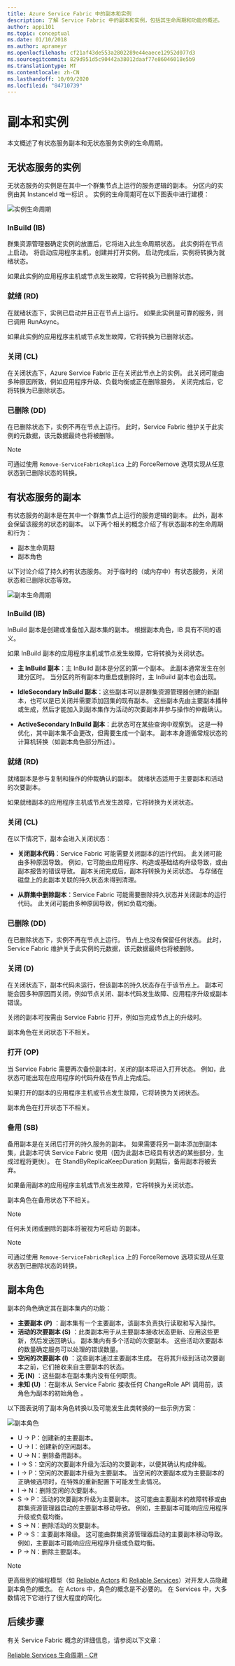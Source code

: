 ```yaml
---
title: Azure Service Fabric 中的副本和实例
description: 了解 Service Fabric 中的副本和实例，包括其生命周期和功能的概述。
author: appi101
ms.topic: conceptual
ms.date: 01/10/2018
ms.author: aprameyr
ms.openlocfilehash: cf21af43de553a2802289e44eaece12952d077d3
ms.sourcegitcommit: 829d951d5c90442a38012daaf77e86046018e5b9
ms.translationtype: MT
ms.contentlocale: zh-CN
ms.lasthandoff: 10/09/2020
ms.locfileid: "84710739"
---
```

# <a name="replicas-and-instances"></a>副本和实例 
本文概述了有状态服务副本和无状态服务实例的生命周期。

## <a name="instances-of-stateless-services"></a>无状态服务的实例
无状态服务的实例是在其中一个群集节点上运行的服务逻辑的副本。 分区内的实例由其 InstanceId 唯一标识  。 实例的生命周期可在以下图表中进行建模：

![实例生命周期](./media/service-fabric-concepts-replica-lifecycle/instance.png)

### <a name="inbuild-ib"></a>InBuild (IB)
群集资源管理器确定实例的放置后，它将进入此生命周期状态。 此实例将在节点上启动。 将启动应用程序主机，创建并打开实例。 启动完成后，实例将转换为就绪状态。 

如果此实例的应用程序主机或节点发生故障，它将转换为已删除状态。

### <a name="ready-rd"></a>就绪 (RD)
在就绪状态下，实例已启动并且正在节点上运行。 如果此实例是可靠的服务，则已调用 RunAsync。  

如果此实例的应用程序主机或节点发生故障，它将转换为已删除状态。

### <a name="closing-cl"></a>关闭 (CL)
在关闭状态下，Azure Service Fabric 正在关闭此节点上的实例。 此关闭可能由多种原因所致，例如应用程序升级、负载均衡或正在删除服务。 关闭完成后，它将转换为已删除状态。

### <a name="dropped-dd"></a>已删除 (DD)
在已删除状态下，实例不再在节点上运行。 此时，Service Fabric 维护关于此实例的元数据，该元数据最终也将被删除。

> [!NOTE]
> 可通过使用 `Remove-ServiceFabricReplica` 上的 ForceRemove 选项实现从任意状态到已删除状态的转换。
>

## <a name="replicas-of-stateful-services"></a>有状态服务的副本
有状态服务的副本是在其中一个群集节点上运行的服务逻辑的副本。 此外，副本会保留该服务的状态的副本。 以下两个相关的概念介绍了有状态副本的生命周期和行为：
- 副本生命周期
- 副本角色

以下讨论介绍了持久的有状态服务。 对于临时的（或内存中）有状态服务，关闭状态和已删除状态等效。

![副本生命周期](./media/service-fabric-concepts-replica-lifecycle/replica.png)

### <a name="inbuild-ib"></a>InBuild (IB)
InBuild 副本是创建或准备加入副本集的副本。 根据副本角色，IB 具有不同的语义。 

如果 InBuild 副本的应用程序主机或节点发生故障，它将转换为关闭状态。

   - **主 InBuild 副本**：主 InBuild 副本是分区的第一个副本。 此副本通常发生在创建分区时。 当分区的所有副本均重启或删除时，主 InBuild 副本也会出现。

   - **IdleSecondary InBuild 副本**：这些副本可以是群集资源管理器创建的新副本，也可以是已关闭并需要添加回集的现有副本。 这些副本先由主要副本播种或生成，然后才能加入到副本集作为活动的次要副本并参与操作的仲裁确认。

   - **ActiveSecondary InBuild 副本**：此状态可在某些查询中观察到。 这是一种优化，其中副本集不会更改，但需要生成一个副本。 副本本身遵循常规状态的计算机转换（如副本角色部分所述）。

### <a name="ready-rd"></a>就绪 (RD)
就绪副本是参与复制和操作的仲裁确认的副本。 就绪状态适用于主要副本和活动的次要副本。

如果就绪副本的应用程序主机或节点发生故障，它将转换为关闭状态。

### <a name="closing-cl"></a>关闭 (CL)
在以下情况下，副本会进入关闭状态：

- **关闭副本代码**：Service Fabric 可能需要关闭副本的运行代码。 此关闭可能由多种原因导致。 例如，它可能由应用程序、构造或基础结构升级导致，或由副本报告的错误导致。 副本关闭完成后，副本将转换为关闭状态。 与存储在磁盘上的此副本关联的持久状态未得到清理。

- **从群集中删除副本**：Service Fabric 可能需要删除持久状态并关闭副本的运行代码。 此关闭可能由多种原因导致，例如负载均衡。

### <a name="dropped-dd"></a>已删除 (DD)
在已删除状态下，实例不再在节点上运行。 节点上也没有保留任何状态。 此时，Service Fabric 维护关于此实例的元数据，该元数据最终也将被删除。

### <a name="down-d"></a>关闭 (D)
在关闭状态下，副本代码未运行，但该副本的持久状态存在于该节点上。 副本可能会因多种原因而关闭，例如节点关闭、副本代码发生故障、应用程序升级或副本错误。

关闭的副本可按需由 Service Fabric 打开，例如当完成节点上的升级时。

副本角色在关闭状态下不相关。

### <a name="opening-op"></a>打开 (OP)
当 Service Fabric 需要再次备份副本时，关闭的副本将进入打开状态。 例如，此状态可能出现在应用程序的代码升级在节点上完成后。 

如果打开的副本的应用程序主机或节点发生故障，它将转换为关闭状态。

副本角色在打开状态下不相关。

### <a name="standby-sb"></a>备用 (SB)
备用副本是在关闭后打开的持久服务的副本。 如果需要将另一副本添加到副本集，此副本可供 Service Fabric 使用（因为此副本已经具有状态的某些部分，生成过程将更快）。 在 StandByReplicaKeepDuration 到期后，备用副本将被丢弃。

如果备用副本的应用程序主机或节点发生故障，它将转换为关闭状态。

副本角色在备用状态下不相关。

> [!NOTE]
> 任何未关闭或删除的副本将被视为可启动  的副本。
>

> [!NOTE]
> 可通过使用 `Remove-ServiceFabricReplica` 上的 ForceRemove 选项实现从任意状态到已删除状态的转换。
>

## <a name="replica-role"></a>副本角色 
副本的角色确定其在副本集内的功能：

- **主要副本 (P)** ：副本集有一个主要副本，该副本负责执行读取和写入操作。 
- **活动的次要副本 (S)** ：此类副本用于从主要副本接收状态更新、应用这些更新，然后发送回确认。 副本集内有多个活动的次要副本。 这些活动次要副本的数量确定服务可以处理的错误数量。
- **空闲的次要副本 (I)** ：这些副本通过主要副本生成。 在将其升级到活动次要副本之前，它们接收来自主要副本的状态。 
- **无 (N)** ：这些副本在副本集内没有任何职责。
- **未知 (U)** ：在副本从 Service Fabric 接收任何 ChangeRole API 调用前，该角色为副本的初始角色  。

以下图表说明了副本角色转换以及可能发生此类转换的一些示例方案：

![副本角色](./media/service-fabric-concepts-replica-lifecycle/role.png)

- U -> P：创建新的主要副本。
- U -> I：创建新的空闲副本。
- U -> N：删除备用副本。
- I -> S：空闲的次要副本升级为活动的次要副本，以便其确认构成仲裁。
- I -> P：空闲的次要副本升级为主要副本。 当空闲的次要副本成为主要副本的正确候选项时，在特殊的重新配置下可能发生此情况。
- I -> N：删除空闲的次要副本。
- S -> P：活动的次要副本升级为主要副本。 这可能由主要副本的故障转移或由群集资源管理器启动的主要副本移动导致。 例如，主要副本可能响应应用程序升级或负载均衡。
- S -> N：删除活动的次要副本。
- P -> S：主要副本降级。 这可能由群集资源管理器启动的主要副本移动导致。 例如，主要副本可能响应应用程序升级或负载均衡。
- P -> N：删除主要副本。

> [!NOTE]
> 更高级别的编程模型（如 [Reliable Actors](service-fabric-reliable-actors-introduction.md) 和 [Reliable Services](service-fabric-reliable-services-introduction.md)）对开发人员隐藏副本角色的概念。 在 Actors 中，角色的概念是不必要的。 在 Services 中，大多数情况下它进行了很大程度的简化。
>

## <a name="next-steps"></a>后续步骤
有关 Service Fabric 概念的详细信息，请参阅以下文章：

[Reliable Services 生命周期 - C#](service-fabric-reliable-services-lifecycle.md)

